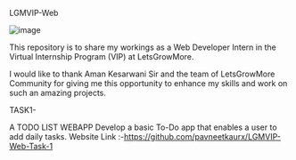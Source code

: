 LGMVIP-Web



![image](https://github.com/prabhintern/LGMVIP-Web-Task-1/assets/141141575/32897b5a-dcb5-452e-83aa-b604621d4deb)


This repository is to share my workings as a Web Developer Intern in the Virtual Internship Program (VIP) at LetsGrowMore.



I would like to thank Aman Kesarwani Sir and the team of LetsGrowMore Community for giving me this opportunity to enhance my skills and work on such an amazing projects.

TASK1-



A TODO LIST WEBAPP Develop a basic To-Do app that enables a user to add daily tasks.
Website Link :-https://github.com/pavneetkaurx/LGMVIP-Web-Task-1
